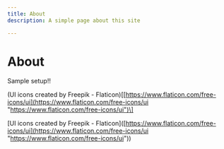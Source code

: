 ```yaml
---
title: About
description: A simple page about this site

---
```

# About

Sample setup!!

(UI icons created by Freepik - Flaticon)\[[https://www.flaticon.com/free-icons/ui](https://www.flaticon.com/free-icons/ui "https://www.flaticon.com/free-icons/ui")\]

\[UI icons created by Freepik - Flaticon\]([https://www.flaticon.com/free-icons/ui](https://www.flaticon.com/free-icons/ui "https://www.flaticon.com/free-icons/ui"))